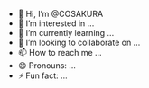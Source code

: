 - 👋 Hi, I’m @COSAKURA
- 👀 I’m interested in ...
- 🌱 I’m currently learning ...
- 💞️ I’m looking to collaborate on ...
- 📫 How to reach me ...
- 😄 Pronouns: ...
- ⚡ Fun fact: ...

<!---
COSAKURA/COSAKURA is a ✨ special ✨ repository because its `README.md` (this file) appears on your GitHub profile.
You can click the Preview link to take a look at your changes.
--->
